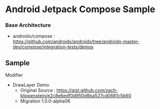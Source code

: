 # Android Jetpack Compose Sample

### Base Architecture

- androidx/compose : https://github.com/androidx/androidx/tree/androidx-master-dev/compose/integration-tests/demos



## Sample

Modifier

- DrawLayer Demo
  - Original Source : https://gist.github.com/zach-klippenstein/e2c8e6edf0d950d8ba527cd0681c5b60
  - Migration 1.0.0-alpha06
